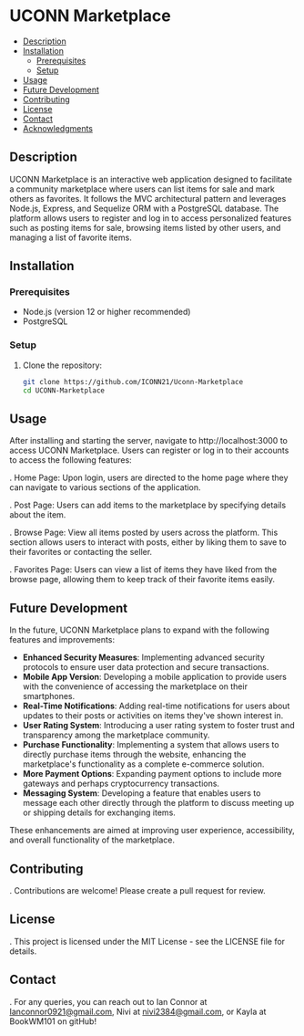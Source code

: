 # UCONN Marketplace

- [Description](#description)
- [Installation](#installation)
  - [Prerequisites](#prerequisites)
  - [Setup](#setup)
- [Usage](#usage)
- [Future Development](#future-development)
- [Contributing](#contributing)
- [License](#license)
- [Contact](#contact)
- [Acknowledgments](#acknowledgments)

## Description
UCONN Marketplace is an interactive web application designed to facilitate a community marketplace where users can list items for sale and mark others as favorites. It follows the MVC architectural pattern and leverages Node.js, Express, and Sequelize ORM with a PostgreSQL database. The platform allows users to register and log in to access personalized features such as posting items for sale, browsing items listed by other users, and managing a list of favorite items.

## Installation

### Prerequisites
- Node.js (version 12 or higher recommended)
- PostgreSQL

### Setup
1. Clone the repository:
   ```bash
   git clone https://github.com/ICONN21/Uconn-Marketplace
   cd UCONN-Marketplace

## Usage 
After installing and starting the server, navigate to http://localhost:3000 to access UCONN Marketplace. Users can register or log in to their accounts to access the following features:

. Home Page: Upon login, users are directed to the home page where they can navigate to various sections of the application.

. Post Page: Users can add items to the marketplace by specifying details about the item.

. Browse Page: View all items posted by users across the platform. This section allows users to interact with posts, either by liking them to save to their favorites or contacting the seller.

. Favorites Page: Users can view a list of items they have liked from the browse page, allowing them to keep track of their favorite items easily.

## Future Development

In the future, UCONN Marketplace plans to expand with the following features and improvements:

- **Enhanced Security Measures**: Implementing advanced security protocols to ensure user data protection and secure transactions.
- **Mobile App Version**: Developing a mobile application to provide users with the convenience of accessing the marketplace on their smartphones.
- **Real-Time Notifications**: Adding real-time notifications for users about updates to their posts or activities on items they've shown interest in.
- **User Rating System**: Introducing a user rating system to foster trust and transparency among the marketplace community.
- **Purchase Functionality**: Implementing a system that allows users to directly purchase items through the website, enhancing the marketplace's functionality as a complete e-commerce solution.
- **More Payment Options**: Expanding payment options to include more gateways and perhaps cryptocurrency transactions.
- **Messaging System**: Developing a feature that enables users to message each other directly through the platform to discuss meeting up or shipping details for exchanging items.

These enhancements are aimed at improving user experience, accessibility, and overall functionality of the marketplace.


## Contributing 
. Contributions are welcome! Please create a pull request for review.


## License
. This project is licensed under the MIT License - see the LICENSE file for details.


## Contact
 . For any queries, you can reach out to Ian Connor at Ianconnor0921@gmail.com, Nivi at nivi2384@gmail.com, or Kayla at BookWM101 on gitHub! 

 
